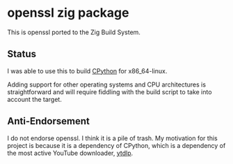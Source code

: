 # openssl zig package

This is openssl ported to the Zig Build System.

## Status

I was able to use this to build [CPython](https://github.com/thejoshwolfe/cpython) for x86_64-linux.

Adding support for other operating systems and CPU architectures is straightforward and will
require fiddling with the build script to take into account the target.

## Anti-Endorsement

I do not endorse openssl. I think it is a pile of trash. My motivation for this
project is because it is a dependency of CPython, which is a dependency of the
most active YouTube downloader, [ytdlp](https://github.com/yt-dlp/yt-dlp).
